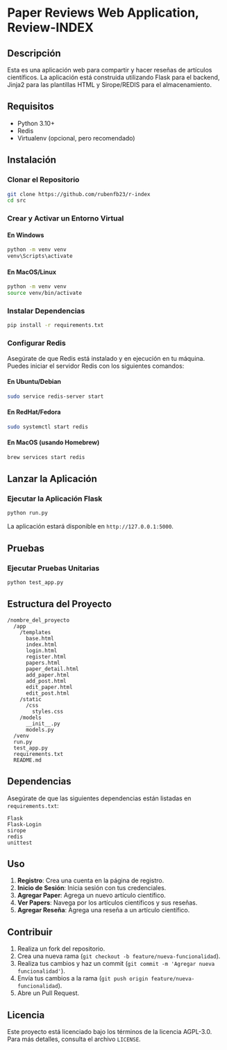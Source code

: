 
# Paper Reviews Web Application, Review-INDEX

## Descripción

Esta es una aplicación web para compartir y hacer reseñas de artículos científicos. La aplicación está construida utilizando Flask para el backend, Jinja2 para las plantillas HTML y Sirope/REDIS para el almacenamiento.

## Requisitos

- Python 3.10+
- Redis
- Virtualenv (opcional, pero recomendado)

## Instalación

### Clonar el Repositorio

```sh
git clone https://github.com/rubenfb23/r-index
cd src
```

### Crear y Activar un Entorno Virtual

#### En Windows

```sh
python -m venv venv
venv\Scripts\activate
```

#### En MacOS/Linux

```sh
python -m venv venv
source venv/bin/activate
```

### Instalar Dependencias

```sh
pip install -r requirements.txt
```

### Configurar Redis

Asegúrate de que Redis está instalado y en ejecución en tu máquina. Puedes iniciar el servidor Redis con los siguientes comandos:

#### En Ubuntu/Debian

```sh
sudo service redis-server start
```

#### En RedHat/Fedora

```sh
sudo systemctl start redis
```

#### En MacOS (usando Homebrew)

```sh
brew services start redis
```

## Lanzar la Aplicación

### Ejecutar la Aplicación Flask

```sh
python run.py
```

La aplicación estará disponible en `http://127.0.0.1:5000`.

## Pruebas

### Ejecutar Pruebas Unitarias

```sh
python test_app.py
```

## Estructura del Proyecto

```
/nombre_del_proyecto
  /app
    /templates
      base.html
      index.html
      login.html
      register.html
      papers.html
      paper_detail.html
      add_paper.html
      add_post.html
      edit_paper.html
      edit_post.html
    /static
      /css
        styles.css
    /models
      __init__.py
      models.py
  /venv
  run.py
  test_app.py
  requirements.txt
  README.md
```

## Dependencias

Asegúrate de que las siguientes dependencias están listadas en `requirements.txt`:

```
Flask
Flask-Login
sirope
redis
unittest
```

## Uso

1. **Registro**: Crea una cuenta en la página de registro.
2. **Inicio de Sesión**: Inicia sesión con tus credenciales.
3. **Agregar Paper**: Agrega un nuevo artículo científico.
4. **Ver Papers**: Navega por los artículos científicos y sus reseñas.
5. **Agregar Reseña**: Agrega una reseña a un artículo científico.

## Contribuir

1. Realiza un fork del repositorio.
2. Crea una nueva rama (`git checkout -b feature/nueva-funcionalidad`).
3. Realiza tus cambios y haz un commit (`git commit -m 'Agregar nueva funcionalidad'`).
4. Envía tus cambios a la rama (`git push origin feature/nueva-funcionalidad`).
5. Abre un Pull Request.

## Licencia

Este proyecto está licenciado bajo los términos de la licencia AGPL-3.0. Para más detalles, consulta el archivo `LICENSE`.